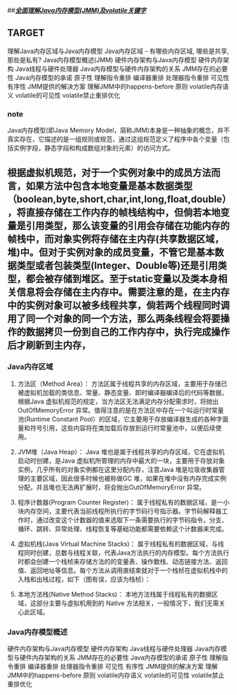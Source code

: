 ##[***全面理解Java内存模型(JMM)及volatile关键字***](https://blog.csdn.net/javazejian/article/details/72772461)

## TARGET

理解Java内存区域与Java内存模型
   Java内存区域
      - 有哪些内存区域, 哪些是共享, 那些是私有?
   Java内存模型概述(JMM)
硬件内存架构与Java内存模型
   硬件内存架构
   Java线程与硬件处理器
   Java内存模型与硬件内存架构的关系
JMM存在的必要性
   Java内存模型的承诺
   原子性
      理解指令重排
      编译器重排
      处理器指令重排
   可见性
   有序性
   JMM提供的解决方案
   理解JMM中的happens-before 原则
volatile内存语义
volatile的可见性
volatile禁止重排优化

### note

Java内存模型(即Java Memory Model，简称JMM)本身是一种抽象的概念，并不真实存在，它描述的是一组规则或规范，通过这组规范定义了程序中各个变量（包括实例字段，静态字段和构成数组对象的元素）的访问方式。

根据虚拟机规范，对于一个实例对象中的成员方法而言，如果方法中包含本地变量是基本数据类型（boolean,byte,short,char,int,long,float,double），将直接存储在工作内存的帧栈结构中，但倘若本地变量是引用类型，那么该变量的引用会存储在功能内存的帧栈中，而对象实例将存储在主内存(共享数据区域，堆)中。但对于实例对象的成员变量，不管它是基本数据类型或者包装类型(Integer、Double等)还是引用类型，都会被存储到堆区。至于static变量以及类本身相关信息将会存储在主内存中。需要注意的是，在主内存中的实例对象可以被多线程共享，倘若两个线程同时调用了同一个对象的同一个方法，那么两条线程会将要操作的数据拷贝一份到自己的工作内存中，执行完成操作后才刷新到主内存，
----

### Java内存区域

1. 方法区（Method Area）：
方法区属于线程共享的内存区域，主要用于存储已被虚拟机加载的类信息、常量、静态变量、即时编译器编译后的代码等数据，根据Java 虚拟机规范的规定，当方法区无法满足内存分配需求时，将抛出OutOfMemoryError 异常。值得注意的是在方法区中存在一个叫运行时常量池(Runtime Constant Pool）的区域，它主要用于存放编译器生成的各种字面量和符号引用，这些内容将在类加载后存放到运行时常量池中，以便后续使用。

2. JVM堆（Java Heap）：
Java 堆也是属于线程共享的内存区域，它在虚拟机启动时创建，是Java 虚拟机所管理的内存中最大的一块，主要用于存放对象实例，几乎所有的对象实例都在这里分配内存，注意Java 堆是垃圾收集器管理的主要区域，因此很多时候也被称做GC 堆，如果在堆中没有内存完成实例分配，并且堆也无法再扩展时，将会抛出OutOfMemoryError 异常。
3. 程序计数器(Program Counter Register)：
属于线程私有的数据区域，是一小块内存空间，主要代表当前线程所执行的字节码行号指示器。字节码解释器工作时，通过改变这个计数器的值来选取下一条需要执行的字节码指令，分支、循环、跳转、异常处理、线程恢复等基础功能都需要依赖这个计数器来完成。
4. 虚拟机栈(Java Virtual Machine Stacks)：
属于线程私有的数据区域，与线程同时创建，总数与线程关联，代表Java方法执行的内存模型。每个方法执行时都会创建一个栈桢来存储方法的的变量表、操作数栈、动态链接方法、返回值、返回地址等信息。每个方法从调用直结束就对于一个栈桢在虚拟机栈中的入栈和出栈过程，如下（图有误，应该为栈桢）：
5. 本地方法栈(Native Method Stacks)：
本地方法栈属于线程私有的数据区域，这部分主要与虚拟机用到的 Native 方法相关，一般情况下，我们无需关心此区域。

### Java内存模型概述

硬件内存架构与Java内存模型
硬件内存架构
Java线程与硬件处理器
Java内存模型与硬件内存架构的关系
JMM存在的必要性
Java内存模型的承诺
原子性
理解指令重排
编译器重排
处理器指令重排
可见性
有序性
JMM提供的解决方案
理解JMM中的happens-before 原则
volatile内存语义
volatile的可见性
volatile禁止重排优化
